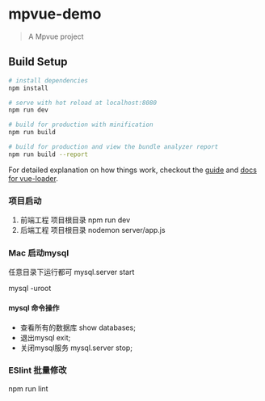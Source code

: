 # mpvue-demo

> A Mpvue project

## Build Setup

``` bash
# install dependencies
npm install

# serve with hot reload at localhost:8080
npm run dev

# build for production with minification
npm run build

# build for production and view the bundle analyzer report
npm run build --report
```

For detailed explanation on how things work, checkout the [guide](http://vuejs-templates.github.io/webpack/) and [docs for vue-loader](http://vuejs.github.io/vue-loader).

### 项目启动 
1. 前端工程  项目根目录 npm run dev
2. 后端工程  项目根目录 nodemon server/app.js


### Mac 启动mysql
任意目录下运行都可
mysql.server start

mysql -uroot


#### mysql 命令操作
* 查看所有的数据库  show databases;
* 退出mysql  exit;
* 关闭mysql服务 mysql.server stop;

### ESlint 批量修改
npm run lint 
